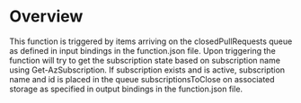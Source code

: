 # Overview

This function is triggered by items arriving on the closedPullRequests queue as defined in input bindings in the function.json file. Upon triggering the function will try to get the subscription state based on subscription name using Get-AzSubscription. If subscription exists and is active, subscription name and id is placed in the queue subscriptionsToClose on associated storage as specified in output bindings in the function.json file.
